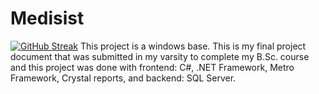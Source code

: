 # Medisist
[![GitHub Streak](https://github-readme-streak-stats.herokuapp.com/?user=DenverCoder1)](https://git.io/streak-stats)
This project is a windows base. This is my final project document that was submitted in my varsity to complete my B.Sc. course and this project was done with frontend: C#, .NET Framework, Metro Framework, Crystal reports, and backend: SQL Server.
